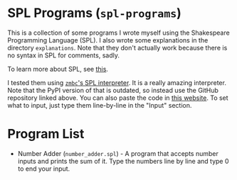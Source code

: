 # SPL Programs (`spl-programs`)
This is a collection of some programs I wrote myself using the Shakespeare Programming Language (SPL).
I also wrote some explanations in the directory `explanations`. Note that they don't actually work because there is no syntax in SPL for comments, sadly.

To learn more about SPL, see [this](https://web.archive.org/web/20220721085340/http://shakespearelang.sourceforge.net/report/shakespeare/shakespeare.html#SECTION000110000000000000000).

I tested them using [`zmbc`'s SPL interpreter](https://github.com/zmbc/shakespearelang). It is a really amazing interpreter. Note that the PyPI version of that is outdated, so instead use the GitHub repository linked above. You can also paste the code in [this website](https://tio.run/##pVbLjts2FN3zK5jVbKbqfnZTIEDSTYpMgiAIZkGJVxZhPhQ@xlV/fnpIUbLssZ0C9caixPs45557yTDq19cvA/GPthfGpcA/kNaOf3NeS/6XdzsvTMPYZ2fI3XPBJ5fsjhth@UHFAS88GeH3otXERxEV2Y4a9mfSimLer9WeDipQNTy4bOr6rRlCZJtP40BaiftTn7OBSd3AleVShTFFmmN/EEZTbNj8f88jYPRaxEiefI7xaCX5QBbgQtJRIf7j709Aw/iF32MX@ceH6vUuIFw2ClxYubidmsumTx1ZysaZSbUGQwqFN1j9eG9hX50Xl@XLM6vZPzD@3SWup2wXYhoVggog8ppC4K3CW4PKTHwQuv8N@CNJ3rmD8PLdbCs8cREWYzxlPqTqe9CBovCW4oFAhoALKwPCc69Aa@vFCzGOUK4kFocpkO7f8aeRxD7XzXOjLMKcxClmS5iQTEZb9iJtVD1GFA@5ILyEeUgB/zKFODHuIC3vgMACgRwVIbscWSBHkaLqk4YX5TnQGY4sOsqvQrJ2yqEM@bvAuBRTs81oIKGR/A3om1TxyHjA20ghQnBSln8X5lTMVOkvq4zrv3Ay10NPF2jJ5pXebWpsU5ZcZKN2Q5z46F2SfA8xSGcqN4ODk@Y8g6zIt0n9eP@3iqvEbki2anb0QoUq2bl3j5qd11ulfhkK5Fjklik8w7t5LCkUAIMKM4RlBehadHveibjwmqt3gmCNfQvCBQx1lhxB1BcbFKcwjsK7rp4jlgLwZ0LVWY6G2qRdnmN51yrXiGXzFthJWO1e6CgXVF0mTKHiUgsPnz55AVfuYBdZCiP@AUqwhw5ypowHMq13CsMOPTamjUxuxM1MvY2bl61OuRc6TQCIh7VLwh7Nu@KfCywyEcp70lWmh0FhQFexXqOYXeN4Lvh2DjUXtUHJxqWoZfdc1udbsx06@YMGtW7GjG8hwF/N9GPZ5@Tucp/bF5wsOO6cPWrsfONzPTYf3nToydg6OO8VyV/MDHaJLcghGKExGo1zOBEHYUKsMwvfrDsdGGwhcM5vzev7p6@f508nA16UnGauTr7MMed82dU5W/pj0dTl5OsxMTpbhVUYynNwwPjHWYc7g1wV16WW1lMmgLXFAVuPkeZ/zsKN/Kq4rlb7OFFWNrdq3zm3lvRncvliFK9NkrWTMq@M9ylDE1ZhWZtKE3XDJXA1i7PguCbtcNRuWvxWCgeFqlwrpciHNziOrp7RuL25PIBwz@mpy7eQVqusujrE2Tn5uVWfX1//BQ). To set what to input, just type them line-by-line in the "Input" section.

# Program List
* Number Adder (`number_adder.spl`) - A program that accepts number inputs and prints the sum of it. Type the numbers line by line and type 0 to end your input.

